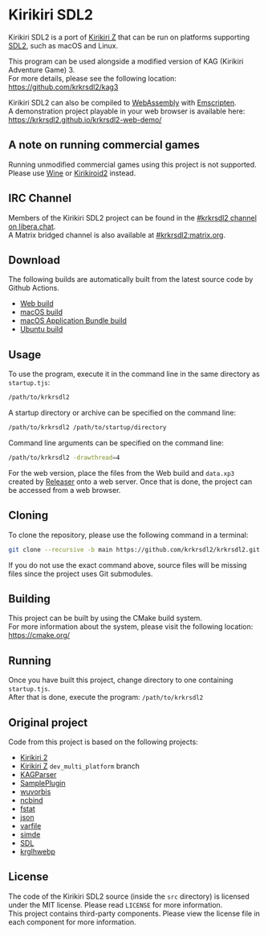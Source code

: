 # Kirikiri SDL2

Kirikiri SDL2 is a port of [Kirikiri Z](https://krkrz.github.io/) that can be run on platforms supporting [SDL2](https://www.libsdl.org/), such as macOS and Linux.  

This program can be used alongside a modified version of KAG (Kirikiri Adventure Game) 3.  
For more details, please see the following location: https://github.com/krkrsdl2/kag3  

Kirikiri SDL2 can also be compiled to [WebAssembly](https://webassembly.org/) with [Emscripten](https://emscripten.org/).  
A demonstration project playable in your web browser is available here: https://krkrsdl2.github.io/krkrsdl2-web-demo/  

## A note on running commercial games

Running unmodified commercial games using this project is not supported.  
Please use [Wine](https://www.winehq.org/) or [Kirikiroid2](https://play.google.com/store/apps/details?id=org.tvp.kirikiri2) instead.  

## IRC Channel

Members of the Kirikiri SDL2 project can be found in the [#krkrsdl2 channel on libera.chat](https://web.libera.chat/#krkrsdl2).  
A Matrix bridged channel is also available at [#krkrsdl2:matrix.org](https://matrix.to/#/#krkrsdl2:matrix.org).  

## Download

The following builds are automatically built from the latest source code by Github Actions.  

* [Web build](https://github.com/krkrsdl2/krkrsdl2/releases/download/latest/krkrsdl2-web.zip)
* [macOS build](https://github.com/krkrsdl2/krkrsdl2/releases/download/latest/krkrsdl2-macos.zip)
* [macOS Application Bundle build](https://github.com/krkrsdl2/krkrsdl2/releases/download/latest/krkrsdl2-macos-appbundle.zip)
* [Ubuntu build](https://github.com/krkrsdl2/krkrsdl2/releases/download/latest/krkrsdl2-ubuntu.zip)

## Usage

To use the program, execute it in the command line in the same directory as `startup.tjs`:
```bash
/path/to/krkrsdl2
```

A startup directory or archive can be specified on the command line:
```bash
/path/to/krkrsdl2 /path/to/startup/directory
```

Command line arguments can be specified on the command line:
```bash
/path/to/krkrsdl2 -drawthread=4
```

For the web version, place the files from the Web build and `data.xp3` created by [Releaser](https://krkrz.github.io/krkr2doc/kr2doc/contents/Releaser.html) onto a web server. Once that is done, the project can be accessed from a web browser.  

## Cloning

To clone the repository, please use the following command in a terminal:

```bash
git clone --recursive -b main https://github.com/krkrsdl2/krkrsdl2.git
```
If you do not use the exact command above, source files will be missing files since the project uses Git submodules.

## Building

This project can be built by using the CMake build system.  
For more information about the system, please visit the following location: https://cmake.org/  

## Running

Once you have built this project, change directory to one containing `startup.tjs`.  
After that is done, execute the program: `/path/to/krkrsdl2`  

## Original project

Code from this project is based on the following projects:
* [Kirikiri 2](https://github.com/krkrz/krkr2)
* [Kirikiri Z](https://github.com/krkrz/krkrz) `dev_multi_platform` branch
* [KAGParser](https://github.com/krkrz/KAGParser)
* [SamplePlugin](https://github.com/krkrz/SamplePlugin)
* [wuvorbis](https://github.com/krkrz/wuvorbis)
* [ncbind](https://github.com/wtnbgo/ncbind)
* [fstat](https://github.com/wtnbgo/fstat)
* [json](https://github.com/wtnbgo/json)
* [varfile](https://github.com/wtnbgo/varfile)
* [simde](https://github.com/simd-everywhere/simde)
* [SDL](https://github.com/libsdl-org/SDL)
* [krglhwebp](https://github.com/uyjulian/krglhwebp)

## License

The code of the Kirikiri SDL2 source (inside the `src` directory) is licensed under the MIT license. Please read `LICENSE` for more information.  
This project contains third-party components. Please view the license file in each component for more information.
